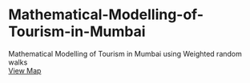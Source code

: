 # Mathematical-Modelling-of-Tourism-in-Mumbai
Mathematical Modelling of Tourism in Mumbai using Weighted random walks  
[View Map](https://raw.githack.com/DevanshR1123/Mathematical-Modelling-of-Tourism-in-Mumbai/master/map.html)
